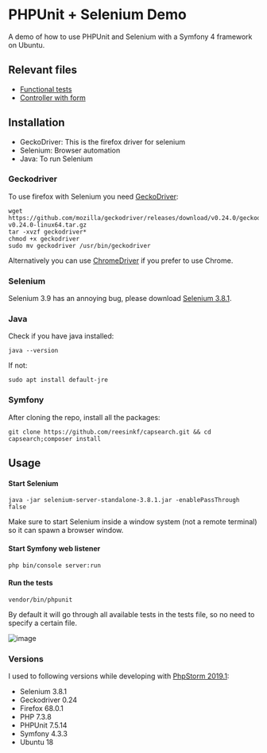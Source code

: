 # PHPUnit + Selenium Demo
A demo of how to use PHPUnit and Selenium with a Symfony 4 framework on Ubuntu.

## Relevant files

- [Functional tests](https://github.com/reesinkf/capsearch/blob/master/tests/FormTest.php)
- [Controller with form](https://github.com/reesinkf/capsearch/blob/master/src/Controller/HomeController.php)

## Installation
- GeckoDriver: This is the firefox driver for selenium
- Selenium: Browser automation
- Java: To run Selenium

### Geckodriver
To use firefox with Selenium you need [GeckoDriver](https://github.com/mozilla/geckodriver/releases):
```
wget https://github.com/mozilla/geckodriver/releases/download/v0.24.0/geckodriver-v0.24.0-linux64.tar.gz
tar -xvzf geckodriver*
chmod +x geckodriver
sudo mv geckodriver /usr/bin/geckodriver
```
Alternatively you can use [ChromeDriver](https://chromedriver.chromium.org/) if you prefer to use Chrome.

### Selenium
Selenium 3.9 has an annoying bug, please download [Selenium 3.8.1](https://selenium-release.storage.googleapis.com/3.8/selenium-server-standalone-3.8.1.jar).

### Java
Check if you have java installed:
```
java --version
```
If not:
```
sudo apt install default-jre
```
### Symfony
After cloning the repo, install all the packages:
```
git clone https://github.com/reesinkf/capsearch.git && cd capsearch;composer install
```

## Usage 

#### Start Selenium
```
java -jar selenium-server-standalone-3.8.1.jar -enablePassThrough false
```
Make sure to start Selenium inside a window system (not a remote terminal) so it can spawn a browser window.

#### Start Symfony web listener
```
php bin/console server:run
```

#### Run the tests
```
vendor/bin/phpunit
```
By default it will go through all available tests in the tests file, so no need to specify a certain file.

![image](https://user-images.githubusercontent.com/3394637/62924993-9ea53900-bdb1-11e9-9495-b699d9a08e88.png)

### Versions 
I used to following versions while developing with [PhpStorm 2019.1](https://www.jetbrains.com/phpstorm/):
- Selenium 3.8.1
- Geckodriver 0.24
- Firefox 68.0.1
- PHP 7.3.8
- PHPUnit 7.5.14
- Symfony 4.3.3
- Ubuntu 18


